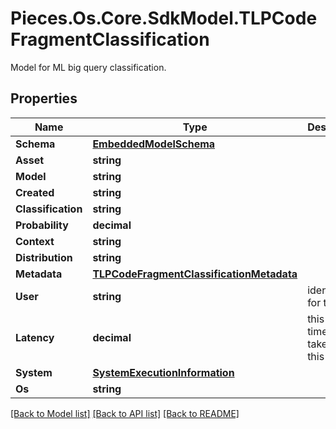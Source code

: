 # Pieces.Os.Core.SdkModel.TLPCodeFragmentClassification
Model for ML big query classification.

## Properties

Name | Type | Description | Notes
------------ | ------------- | ------------- | -------------
**Schema** | [**EmbeddedModelSchema**](EmbeddedModelSchema.md) |  | [optional] 
**Asset** | **string** |  | 
**Model** | **string** |  | 
**Created** | **string** |  | 
**Classification** | **string** |  | 
**Probability** | **decimal** |  | 
**Context** | **string** |  | 
**Distribution** | **string** |  | [optional] 
**Metadata** | [**TLPCodeFragmentClassificationMetadata**](TLPCodeFragmentClassificationMetadata.md) |  | [optional] 
**User** | **string** | identifier for the user | 
**Latency** | **decimal** | this is the time it takes to run this model. | [optional] 
**System** | [**SystemExecutionInformation**](SystemExecutionInformation.md) |  | [optional] 
**Os** | **string** |  | 

[[Back to Model list]](../README.md#documentation-for-models) [[Back to API list]](../README.md#documentation-for-api-endpoints) [[Back to README]](../README.md)

